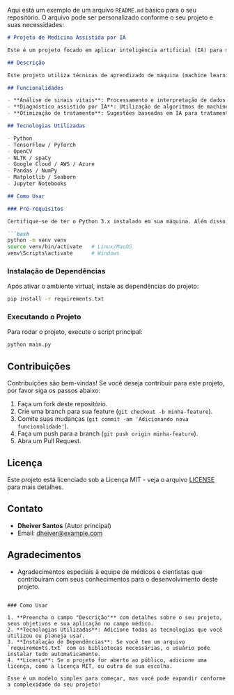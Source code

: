 Aqui está um exemplo de um arquivo `README.md` básico para o seu repositório. O arquivo pode ser personalizado conforme o seu projeto e suas necessidades:

```markdown
# Projeto de Medicina Assistida por IA

Este é um projeto focado em aplicar inteligência artificial (IA) para melhorar os processos médicos, com o objetivo de fornecer ferramentas para diagnósticos mais rápidos e precisos, além de otimizar o tratamento de pacientes.

## Descrição

Este projeto utiliza técnicas de aprendizado de máquina (machine learning) e inteligência artificial para analisar dados médicos, como sinais vitais e exames, a fim de apoiar os profissionais de saúde na tomada de decisões clínicas. A plataforma pode identificar padrões, prever resultados e sugerir tratamentos personalizados.

## Funcionalidades

- **Análise de sinais vitais**: Processamento e interpretação de dados de ECG, frequência cardíaca, e outros sinais vitais para prever condições médicas.
- **Diagnóstico assistido por IA**: Utilização de algoritmos de machine learning para auxiliar médicos no diagnóstico de doenças com base em históricos médicos e exames.
- **Otimização de tratamento**: Sugestões baseadas em IA para tratamentos personalizados com base no perfil de cada paciente.

## Tecnologias Utilizadas

- Python
- TensorFlow / PyTorch
- OpenCV
- NLTK / spaCy
- Google Cloud / AWS / Azure
- Pandas / NumPy
- Matplotlib / Seaborn
- Jupyter Notebooks

## Como Usar

### Pré-requisitos

Certifique-se de ter o Python 3.x instalado em sua máquina. Além disso, é recomendável criar um ambiente virtual para instalar as dependências.

```bash
python -m venv venv
source venv/bin/activate   # Linux/MacOS
venv\Scripts\activate      # Windows
```

### Instalação de Dependências

Após ativar o ambiente virtual, instale as dependências do projeto:

```bash
pip install -r requirements.txt
```

### Executando o Projeto

Para rodar o projeto, execute o script principal:

```bash
python main.py
```

## Contribuições

Contribuições são bem-vindas! Se você deseja contribuir para este projeto, por favor siga os passos abaixo:

1. Faça um fork deste repositório.
2. Crie uma branch para sua feature (`git checkout -b minha-feature`).
3. Comite suas mudanças (`git commit -am 'Adicionando nova funcionalidade'`).
4. Faça um push para a branch (`git push origin minha-feature`).
5. Abra um Pull Request.

## Licença

Este projeto está licenciado sob a Licença MIT - veja o arquivo [LICENSE](LICENSE) para mais detalhes.

## Contato

- **Dheiver Santos** (Autor principal)
- Email: dheiver@example.com

## Agradecimentos

- Agradecimentos especiais à equipe de médicos e cientistas que contribuíram com seus conhecimentos para o desenvolvimento deste projeto.
```

### Como Usar

1. **Preencha o campo "Descrição"** com detalhes sobre o seu projeto, seus objetivos e sua aplicação no campo médico.
2. **Tecnologias Utilizadas**: Adicione todas as tecnologias que você utilizou ou planeja usar.
3. **Instalação de Dependências**: Se você tem um arquivo `requirements.txt` com as bibliotecas necessárias, o usuário pode instalar tudo automaticamente.
4. **Licença**: Se o projeto for aberto ao público, adicione uma licença, como a licença MIT, ou outra de sua escolha.

Esse é um modelo simples para começar, mas você pode expandir conforme a complexidade do seu projeto!
